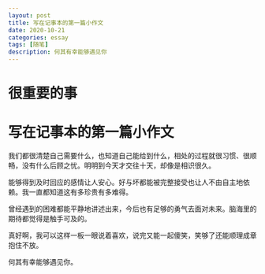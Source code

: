 ```yaml
---
layout: post
title: 写在记事本的第一篇小作文
date: 2020-10-21
categories: essay
tags: [随笔]
description: 何其有幸能够遇见你
---
```




# 很重要的事

# 写在记事本的第一篇小作文

我们都很清楚自己需要什么，也知道自己能给到什么，相处的过程就很习惯、很顺畅，没有什么后顾之忧。明明到今天才交往十天，却像是相识很久。

能够得到及时回应的感情让人安心。好与坏都能被完整接受也让人不由自主地依赖。我一直都知道这有多珍贵有多难得。

曾经遇到的困难都能平静地讲述出来，今后也有足够的勇气去面对未来。脑海里的期待都觉得是触手可及的。

真好啊，我可以这样一板一眼说着喜欢，说完又能一起傻笑，笑够了还能顺理成章抱住不放。

何其有幸能够遇见你。






